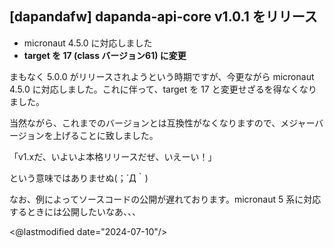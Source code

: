 ## [dapandafw] dapanda-api-core v1.0.1 をリリース

* micronaut 4.5.0 に対応しました
* **target を 17 (class バージョン61) に変更**

まもなく 5.0.0 がリリースされようという時期ですが、今更ながら micronaut 4.5.0 に対応しました。これに伴って、target を 17 と変更せざるを得なくなりました。

当然ながら、これまでのバージョンとは互換性がなくなりますので、メジャーバージョンを上げることに致しました。

「v1.xだ、いよいよ本格リリースだぜ、いえーい！」

という意味ではありませぬ(；´Д｀)

なお、例によってソースコードの公開が遅れております。micronaut 5 系に対応するときには公開したいなあ、、、

<@lastmodified date="2024-07-10"/>
